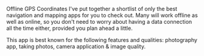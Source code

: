 Offline GPS Coordinates
I've put together a shortlist of only the best navigation and mapping apps for you to check out. 
Many will work offline as well as online, so you don't need to worry about having a data connection all the time either, 
provided you plan ahead a little.

This app is best known for the following features and qualities: photography app, taking photos, camera application & image quality.
